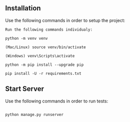 ## Installation

Use the following commands in order to setup the project:

```!/bin/bash
Run the following commands individualy:

python -m venv venv

(Mac/Linux) source venv/bin/activate 

(Windows) venv\Scripts\activate 

python -m pip install --upgrade pip

pip install -U -r requirements.txt

```

## Start Server

Use the following commands in order to run tests:

```!/bin/bash

python manage.py runserver

```
